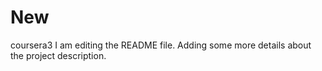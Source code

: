 # New
coursera3
I am editing the README file. Adding some more details about the project description.
